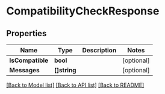 # CompatibilityCheckResponse

## Properties

Name | Type | Description | Notes
------------ | ------------- | ------------- | -------------
**IsCompatible** | **bool** |  | [optional] 
**Messages** | **[]string** |  | [optional] 

[[Back to Model list]](../README.md#documentation-for-models) [[Back to API list]](../README.md#documentation-for-api-endpoints) [[Back to README]](../README.md)


